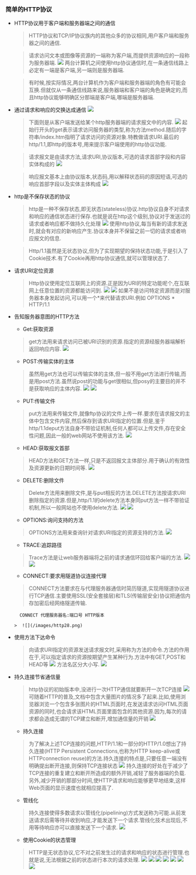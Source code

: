 ### 简单的HTTP协议
+ HTTP协议用于客户端和服务器端之间的通信
  > HTTP协议和TCP/IP协议族内的其他众多的协议相同,用户客户端和服务器之间的通信.

  > 请求访问文本或图像等资源的一端称为客户端,而提供资源响应的一段称为服务器端.
  ![](/images/http10.png)
  > 两台计算机之间使用http协议通信时,在一条通信线路上必定有一端是客户端,另一端则是服务器端.

  > 有时候,按实际情况,两台计算机作为客户端和服务器端的角色有可能会互换.但就仅从一条通信线路来说,服务器端和客户端的角色是确定的,而且http协议能够明确区分那端是客户端,哪端是服务器端.

+ 通过请求和响应的交换达成通信
  ![](/images/http11.png)
  > 下面则是从客户端发送给某个http服务器端的请求报文中的内容.
  ![](/images/http12.png)
  > 起始行开头的get表示请求访问服务器的类型,称为方法method.随后的字符串/index.htm指明了请求访问的资源对象.特教做请求URI.最后的http/1.1,即http的版本号,用来提示客户端使用的http协议功能.

  > 请求报文是由请求方法,请求URI,协议版本,可选的请求首部字段和内容实体构成的
  ![](/images/http13.png)

  > 响应报文基本上由协议版本,状态码,用以解释状态码的原因短语,可选的响应首部字段以及实体主体构成
  ![](/images/http14.png)

+ http是不保存状态的协议
  > http是一种不保存状态,即无状态(stateless)协议.http协议自身不对请求和响应的通信状态进行保存.也就是说在http这个级别,协议对于发送过的请求或者响应都不做持久化处理
  ![](/images/http15.png)
  > 使用http协议,每当有新的请求发送时,就会有对应的新响应产生.协议本身并不保留之前一切的请求或者响应报文的信息.

  > Http/1.1虽然是无状态协议,但为了实现期望的保持状态功能,于是引入了Cookie技术.有了Cookie再用http协议通信,就可以管理状态了.

+ 请求URI定位资源
  > Http协议使用定位互联网上的资源.正是因为URI的特定功能呢个,在互联网上任意位置的资源都能访问到.
  ![](/images/http16.png)
  ![](/images/http17.png)
  > 如果不是访问特定资源而是对服务器本身发起访问,可以用一个*来代替请求URI.例如
      OPTIONS * HTTP/1.1

+ 告知服务器意图的HTTP方法
  - Get:获取资源
  > get方法用来请求访问已被URI识别的资源.指定的资源经服务器端解析返回响应内容.
  ![](/images/http18.png)

  - POST:传输实体的主体
  > 虽然用get方法也可以传输实体的主体,但一般不用get方法进行传输,而是用post方法.虽然说post的功能与get很相似,但posy的主要目的并不是获取响应的主体内容.
    ![](/images/http19.png)
    ![](/images/http20.png)

  - PUT:传输文件
  >put方法用来传输文件,就像ftp协议的文件上传一样.要求在请求报文的主体中包含文件内容,然后保存到请求URI指定的位置.但是,鉴于http/1.1deput方法自身不带验证机制,任何人都可以上传文件,存在安全性问题,因此一般的web网站不使用该方法.
  ![](/images/http21.png)

  - HEAD:获取报文首部
  > HEAD方法和GET方法一样,只是不返回报文主体部分.用于确认的有效性及资源更新的日期时间等.
  ![](/images/http22.png)

  - DELETE:删除文件
  > Delete方法用来删除文件,是与put相反的方法.DELETE方法按请求URI删除指定的资源.但是,http/1.1的delete方法本身同put方法一样不带验证机制,所以一般网站也不使用delete方法.
  ![](/images/http23.png)
  ![](/images/http24.png)

  - OPTIONS:询问支持的方法
  > OPTIONS方法用来查询针对请求URI指定的资源支持的方法.
  ![](/images/http25.png)

  - TRACE:追踪路径
  > Trace方法是让web服务器端将之前的请求通信环回给客户端的方法.
  ![](/images/http26.png)
  ![](/images/http27.png)

  - CONNECT:要求用隧道协议连接代理
  >CONNECT方法要求在与代理服务器通信时简历隧道,实现用隧道协议进行TCP通信.主要使用SSL(安全套接层)和TLS(传输层安全)协议把通信内存加密后经网络隧道传输.

        CONNECT 代理服务器名:端口号 HTTP版本

      >  ![](/images/http28.png)

+ 使用方法下达命令
  > 向请求URI指定的资源发送请求报文时,采用称为方法的命令.方法的作用在于,可以指定请求的资源按期望产生某种行为.方法中有GET,POST和HEAD等
  ![](/images/http29.png)
  方法名区分大小写.
  ![](/images/http30.png)

+ 持久连接节省通信量
  > http协议的初始版本中,没进行一次HTTP通信就要断开一次TCP连接
  ![](/images/http31.png)
  可随着HTTP的普及,文档中包含大量图片的情况多了起来.比如,使用浏览器浏览一个包含多张图片的HTML页面时,在发送请求访问HTML页面资源的同时,也会请求该HTML页面里面包含的其他资源.因为,每次的请求都会造成无谓的TCP建立和断开,增加通信量的开销
  ![](/images/http32.png)

  - 持久连接
  > 为了解决上述TCP连接的问题,HTTP/1.1和一部分的HTTP/1.0想出了持久连接(HTTP Persistent Connections,也称为HTTP keep-alive或HTTPconnection reuse)的方法.持久连接的特点是,只要任意一端没有明确提出断开连接,则保持TCP连接状态
    ![](/images/http33.png)
    持久连接的好处在于减少了TCP连接的重复建立和断开所造成的额外开销,减轻了服务器端的负载.另外,减少开销的那部分时间,使HTTP请求和响应能够更早地结束,这样Web页面的显示速度也就相应提高了.

  - 管线化
  > 持久连接使得多数请求以管线化(pipelining)方式发送称为可能.从前发送请求后需等待并收到响应,才能发送下一个请求.管线化技术出现后,不用等待响应亦可以直接发送下一个请求.
  ![](/images/new.png)

  - 使用Cookie的状态管理
  > HTTP是无状态协议,它不对之前发生过的请求和响应的状态进行管理.也就是说,无法根据之前的状态进行本次的请求处理.
  ![](/images/new2.png)
  ![](/images/new3.png)
  ![](/images/new4.png)
  ![](/images/new5.png)
  ![](/images/new6.png)
  ![](/images/new7.png)
  ![](/images/new8.png)
